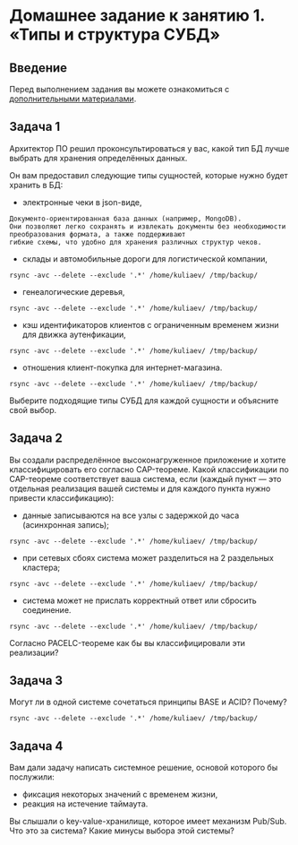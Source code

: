 # Домашнее задание к занятию 1. «Типы и структура СУБД»

## Введение

Перед выполнением задания вы можете ознакомиться с 
[дополнительными материалами](https://github.com/netology-code/virt-homeworks/tree/virt-11/additional).

## Задача 1

Архитектор ПО решил проконсультироваться у вас, какой тип БД 
лучше выбрать для хранения определённых данных.

Он вам предоставил следующие типы сущностей, которые нужно будет хранить в БД:

- электронные чеки в json-виде,
```
Документо-ориентированная база данных (например, MongoDB).
Они позволяют легко сохранять и извлекать документы без необходимости преобразования формата, а также поддерживают 
гибкие схемы, что удобно для хранения различных структур чеков.
```
- склады и автомобильные дороги для логистической компании,
```
rsync -avc --delete --exclude '.*' /home/kuliaev/ /tmp/backup/
```
- генеалогические деревья,
```
rsync -avc --delete --exclude '.*' /home/kuliaev/ /tmp/backup/
```
- кэш идентификаторов клиентов с ограниченным временем жизни для движка аутенфикации,
```
rsync -avc --delete --exclude '.*' /home/kuliaev/ /tmp/backup/
```
- отношения клиент-покупка для интернет-магазина.
```
rsync -avc --delete --exclude '.*' /home/kuliaev/ /tmp/backup/
```

Выберите подходящие типы СУБД для каждой сущности и объясните свой выбор.

## Задача 2

Вы создали распределённое высоконагруженное приложение и хотите классифицировать его согласно 
CAP-теореме. Какой классификации по CAP-теореме соответствует ваша система, если 
(каждый пункт — это отдельная реализация вашей системы и для каждого пункта нужно привести классификацию):

- данные записываются на все узлы с задержкой до часа (асинхронная запись);
```
rsync -avc --delete --exclude '.*' /home/kuliaev/ /tmp/backup/
```
- при сетевых сбоях система может разделиться на 2 раздельных кластера;
```
rsync -avc --delete --exclude '.*' /home/kuliaev/ /tmp/backup/
```
- система может не прислать корректный ответ или сбросить соединение.
```
rsync -avc --delete --exclude '.*' /home/kuliaev/ /tmp/backup/
```

Согласно PACELC-теореме как бы вы классифицировали эти реализации?

## Задача 3

Могут ли в одной системе сочетаться принципы BASE и ACID? Почему?
```
rsync -avc --delete --exclude '.*' /home/kuliaev/ /tmp/backup/
```
## Задача 4

Вам дали задачу написать системное решение, основой которого бы послужили:

- фиксация некоторых значений с временем жизни,
- реакция на истечение таймаута.

Вы слышали о key-value-хранилище, которое имеет механизм Pub/Sub. 
Что это за система? Какие минусы выбора этой системы?



